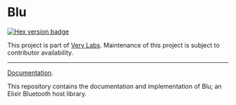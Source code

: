 # Blu

[![Hex version badge](https://img.shields.io/hexpm/v/blu.svg)](https://hex.pm/packages/blu)

This project is part of [Very Labs](https://github.com/verypossible-labs/docs/blob/master/README.md). Maintenance of this project is subject to contributor availability.

---

[Documentation](docs).

This repository contains the documentation and implementation of Blu; an Elixir Bluetooth host
library.
